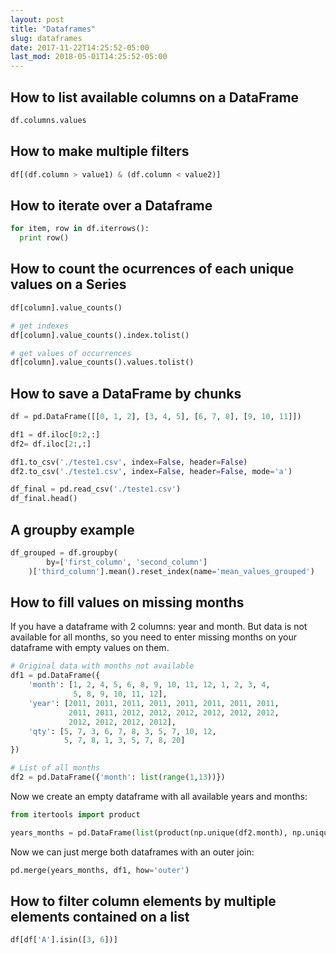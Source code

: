 ```yaml
---
layout: post
title: "Dataframes"
slug: dataframes
date: 2017-11-22T14:25:52-05:00
last_mod: 2018-05-01T14:25:52-05:00
---
```


## How to list available columns on a DataFrame

```python
df.columns.values
```

## How to make multiple filters

```python
df[(df.column > value1) & (df.column < value2)]
```

## How to iterate over a Dataframe

```python
for item, row in df.iterrows():
  print row()
```

## How to count the ocurrences of each unique values on a Series

```python
df[column].value_counts()

# get indexes
df[column].value_counts().index.tolist()

# get values of occurrences
df[column].value_counts().values.tolist()
```

## How to save a DataFrame by chunks

```python
df = pd.DataFrame([[0, 1, 2], [3, 4, 5], [6, 7, 8], [9, 10, 11]])

df1 = df.iloc[0:2,:]
df2= df.iloc[2:,:]

df1.to_csv('./teste1.csv', index=False, header=False)
df2.to_csv('./teste1.csv', index=False, header=False, mode='a')

df_final = pd.read_csv('./teste1.csv')
df_final.head()
```

## A groupby example

```python
df_grouped = df.groupby(
        by=['first_column', 'second_column']
    )['third_column'].mean().reset_index(name='mean_values_grouped')
```

## How to fill values on missing months

If you have a dataframe with 2 columns: year and month. But data is not available for all months, so you need to enter missing months on 
your dataframe with empty values on them.

```python
# Original data with months not available
df1 = pd.DataFrame({
    'month': [1, 2, 4, 5, 6, 8, 9, 10, 11, 12, 1, 2, 3, 4,
              5, 8, 9, 10, 11, 12],
    'year': [2011, 2011, 2011, 2011, 2011, 2011, 2011, 2011,
             2011, 2011, 2012, 2012, 2012, 2012, 2012, 2012, 
             2012, 2012, 2012, 2012],
    'qty': [5, 7, 3, 6, 7, 8, 3, 5, 7, 10, 12,
            5, 7, 8, 1, 3, 5, 7, 8, 20]
})

# List of all months
df2 = pd.DataFrame({'month': list(range(1,13))})
```
 
Now we create an empty dataframe with all available years and months:

```python
from itertools import product

years_months = pd.DataFrame(list(product(np.unique(df2.month), np.unique(df1.year))), columns=['month', 'year'])
```

Now we can just merge both dataframes with an outer join:

```python
pd.merge(years_months, df1, how='outer')
```

## How to filter column elements by multiple elements contained on a list

```python
df[df['A'].isin([3, 6])]
```